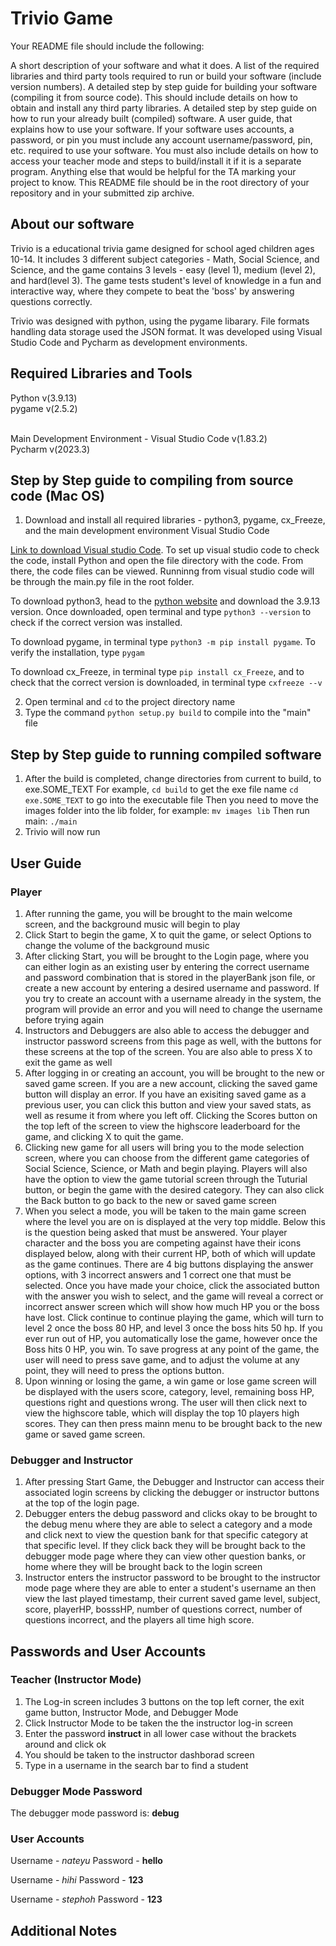 # Trivio Game

Your README file should include the following:

A short description of your software and what it does.
A list of the required libraries and third party tools required to run or build your software (include version numbers).
A detailed step by step guide for building your software (compiling it from source code). This should include details on how to obtain and install any third party libraries.
A detailed step by step guide on how to run your already built (compiled) software.
A user guide, that explains how to use your software.
If your software uses accounts, a password, or pin you must include any account username/password, pin, etc. required to use your software.
You must also include details on how to access your teacher mode and steps to build/install it if it is a separate program.
Anything else that would be helpful for the TA marking your project to know.
This README file should be in the root directory of your repository and in your submitted zip archive.

## About our software
Trivio is a educational trivia game designed for school aged children ages 10-14. It includes 3 different subject categories - Math, Social Science, and Science, and the game contains 3 levels - easy (level 1), medium (level 2), and hard(level 3). The game tests student's level of knowledge in a fun and interactive way, where they compete to beat the 'boss' by answering questions correctly. 

Trivio was designed with python, using the pygame libarary. File formats handling data storage used the JSON format. It was developed using Visual Studio Code and Pycharm as development environments. 

## Required Libraries and Tools
Python v(3.9.13)<br>
pygame v(2.5.2)<br>
<br>

Main Development Environment - Visual Studio Code v(1.83.2)<br>
Pycharm v(2023.3)

## Step by Step guide to compiling from source code (Mac OS)
1. Download and install all required libraries - python3, pygame, cx_Freeze, and the main development environment Visual Studio Code<br>

<a href="https://code.visualstudio.com/download">Link to download Visual studio Code</a>. To set up visual studio code to check the code, install Python and open the file directory with the code. From there, the code files can be viewed. Runninng from visual studio code will be through the main.py file in the root folder.

To download python3, head to the <a href="https://www.python.org/downloads/">python website</a> and download the 3.9.13 version. Once downloaded, open terminal and type ```python3 --version``` to check if the correct version was installed. 

To download pygame, in terminal type ```python3 -m pip install pygame```. To verify the installation, type ```pygam```

To download cx_Freeze, in terminal type ```pip install cx_Freeze```, and to check that the correct version is downloaded, in terminal type ```cxfreeze --v```

2. Open terminal and ```cd``` to the project directory name
3. Type the command ```python setup.py build``` to compile into the "main" file


## Step by Step guide to running compiled software
1. After the build is completed, change directories from current to build, to exe.SOME_TEXT
For example, 
```cd build``` to get the exe file name 
```cd exe.SOME_TEXT``` to go into the executable file
Then you need to move the images folder into the lib folder, for example: 
```mv images lib```
Then run main:
```./main```
2. Trivio will now run


## User Guide
### Player
1. After running the game, you will be brought to the main welcome screen, and the background music will begin to play
2. Click Start to begin the game, X to quit the game, or select Options to change the volume of the background music
3. After clicking Start, you will be brought to the Login page, where you can either login as an existing user by entering the correct username and password combination that is stored in the playerBank json file, or create a new account by entering a desired username and password. If you try to create an account with a username already in the system, the program will provide an error and you will need to change the username before trying again
4. Instructors and Debuggers are also able to access the debugger and instructor password screens from this page as well, with the buttons for these screens at the top of the screen. You are also able to press X to exit the game as well
5. After logging in or creating an account, you will be brought to the new or saved game screen. If you are a new account, clicking the saved game button will display an error. If you have an exisiting saved game as a previous user, you can click this button and view your saved stats, as well as resume it from where you left off. Clicking the Scores button on the top left of the screen to view the highscore leaderboard for the game, and clicking X to quit the game.
6. Clicking new game for all users will bring you to the mode selection screen, where you can choose from the different game categories of Social Science, Science, or Math and begin playing. Players will also have the option to view the game tutorial screen through the Tuturial button, or begin the game with the desired category. They can also click the Back button to go back to the new or saved game screen
7. When you select a mode, you will be taken to the main game screen where the level you are on is displayed at the very top middle. Below this is the question being asked that must be answered. Your player character and the boss you are competing against have their icons displayed below, along with their current HP, both of which will update as the game continues. There are 4 big buttons displaying the answer options, with 3 incorrect answers and 1 correct one that must be selected. Once you have made your choice, click the associated button with the answer you wish to select, and the game will reveal a correct or incorrect answer screen which will show how much HP you or the boss have lost. Click continue to continue playing the game, which will turn to level 2 once the boss 80 HP, and level 3 once the boss hits 50 hp. If you ever run out of HP, you automatically lose the game, however once the Boss hits 0 HP, you win. To save progress at any point of the game, the user will need to press save game, and to adjust the volume at any point, they will need to press the options button. 
8. Upon winning or losing the game, a win game or lose game screen will be displayed with the users score, category, level, remaining boss HP, questions right and questions wrong. The user will then click next to view the highscore table, which will display the top 10 players high scores. They can then press mainn menu to be brought back to the new game or saved game screen. 

### Debugger and Instructor
1. After pressing Start Game, the Debugger and Instructor can access their associated login screens by clicking the debugger or instructor buttons at the top of the login page. 
2. Debugger enters the debug password and clicks okay to be brought to the debug menu where they are able to select a category and a mode and click next to view the question bank for that specific category at that specific level. If they click back they will be brought back to the debugger mode page where they can view other question banks, or home where they will be brought back to the login screen
3. Instructor enters the instructor password to be brought to the instructor mode page where they are able to enter a student's username an then view the last played timestamp, their current saved game level, subject, score, playerHP, bosssHP, number of questions correct, number of questions incorrect, and the players all time high score. 


## Passwords and User Accounts
### Teacher (Instructor Mode)
1. The Log-in screen includes 3 buttons on the top left corner, the exit game button, Instructor Mode, and Debugger Mode
2. Click Instructor Mode to be taken the the instructor log-in screen
3. Enter the password <b>instruct</b> in all lower case without the brackets around and click ok
4. You should be taken to the instructor dashborad screen
5. Type in a username in the search bar to find a student 

### Debugger Mode Password
The debugger mode password is: <b>debug</b>

### User Accounts
Username - <i>nateyu</i>
Password - <b>hello</b>

Username - <i>hihi</i>
Password - <b>123</b>

Username - <i>stephoh</i>
Password - <b>123</b>

## Additional Notes



